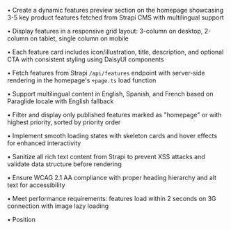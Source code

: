 • Create a dynamic features preview section on the homepage showcasing 3-5 key product features fetched from Strapi CMS with multilingual support

• Display features in a responsive grid layout: 3-column on desktop, 2-column on tablet, single column on mobile

• Each feature card includes icon/illustration, title, description, and optional CTA with consistent styling using DaisyUI components

• Fetch features from Strapi `/api/features` endpoint with server-side rendering in the homepage's `+page.ts` load function

• Support multilingual content in English, Spanish, and French based on Paraglide locale with English fallback

• Filter and display only published features marked as "homepage" or with highest priority, sorted by priority order

• Implement smooth loading states with skeleton cards and hover effects for enhanced interactivity

• Sanitize all rich text content from Strapi to prevent XSS attacks and validate data structure before rendering

• Ensure WCAG 2.1 AA compliance with proper heading hierarchy and alt text for accessibility

• Meet performance requirements: features load within 2 seconds on 3G connection with image lazy loading

• Position